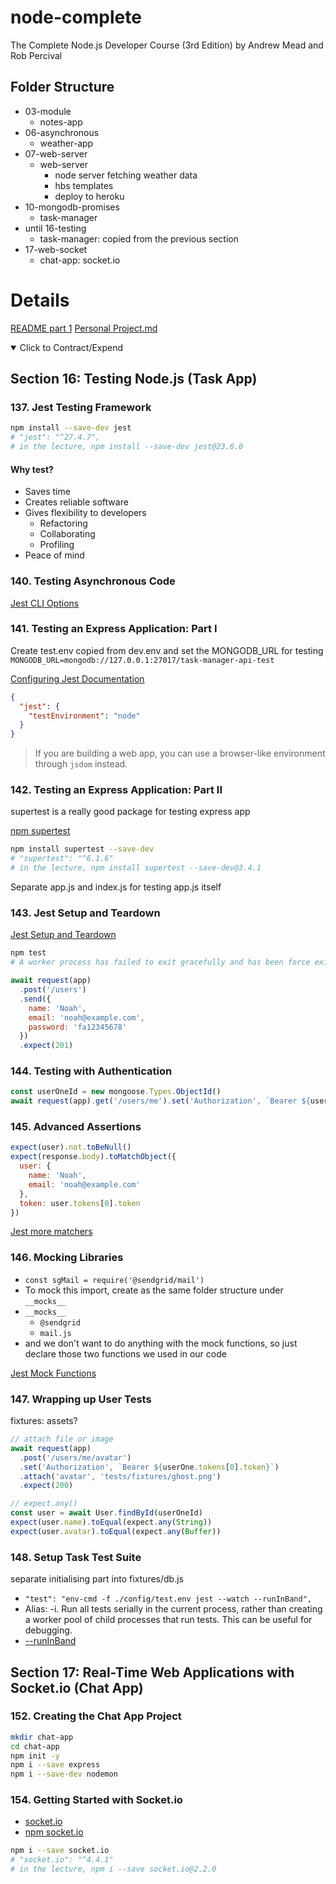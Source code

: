 # node-complete

The Complete Node.js Developer Course (3rd Edition) by Andrew Mead and Rob Percival

## Folder Structure

- 03-module
  - notes-app
- 06-asynchronous
  - weather-app
- 07-web-server
  - web-server
    - node server fetching weather data
    - hbs templates
    - deploy to heroku
- 10-mongodb-promises
  - task-manager
- until 16-testing
  - task-manager: copied from the previous section
- 17-web-socket
  - chat-app: socket.io

# Details

[README part 1](./README-1-10.md)
[Personal Project.md](./README-personal-prj.MD)

<details open> 
  <summary>Click to Contract/Expend</summary>

## Section 16: Testing Node.js (Task App)

### 137. Jest Testing Framework

```sh
npm install --save-dev jest
# "jest": "^27.4.7",
# in the lecture, npm install --save-dev jest@23.6.0
```

#### Why test?

- Saves time
- Creates reliable software
- Gives flexibility to developers
  - Refactoring
  - Collaborating
  - Profiling
- Peace of mind

### 140. Testing Asynchronous Code

[Jest CLI Options](https://jestjs.io/docs/cli)

### 141. Testing an Express Application: Part I

Create test.env copied from dev.env and set the MONGODB_URL for testing\
`MONGODB_URL=mongodb://127.0.0.1:27017/task-manager-api-test`

[Configuring Jest Documentation](https://jestjs.io/docs/configuration#testenvironment-string)

```json
{
  "jest": {
    "testEnvironment": "node"
  }
}
```

> If you are building a web app, you can use a browser-like environment through `jsdom` instead.

### 142. Testing an Express Application: Part II

supertest is a really good package for testing express app

[npm supertest](https://www.npmjs.com/package/supertest)

```sh
npm install supertest --save-dev
# "supertest": "^6.1.6"
# in the lecture, npm install supertest --save-dev@3.4.1
```

Separate app.js and index.js for testing app.js itself

### 143. Jest Setup and Teardown

[Jest Setup and Teardown](https://jestjs.io/docs/setup-teardown)

```sh
npm test
# A worker process has failed to exit gracefully and has been force exited. This is likely caused by tests leaking due to improper teardown. Try running with --detectOpenHandles to find leaks. Active timers can also cause this, ensure that .unref() was called on them.
```

```js
await request(app)
  .post('/users')
  .send({
    name: 'Noah',
    email: 'noah@example.com',
    password: 'fa12345678'
  })
  .expect(201)
```

### 144. Testing with Authentication

```js
const userOneId = new mongoose.Types.ObjectId()
await request(app).get('/users/me').set('Authorization', `Bearer ${userOne.tokens[0].token}`).send().expect(200)
```

### 145. Advanced Assertions

```js
expect(user).not.toBeNull()
expect(response.body).toMatchObject({
  user: {
    name: 'Noah',
    email: 'noah@example.com'
  },
  token: user.tokens[0].token
})
```

[Jest more matchers](https://jestjs.io/docs/expect#tomatchobjectobject)

### 146. Mocking Libraries

- `const sgMail = require('@sendgrid/mail')`
- To mock this import, create as the same folder structure under `__mocks__`
- `__mocks__`
  - `@sendgrid`
  - `mail.js`
- and we don't want to do anything with the mock functions, so just declare those two functions we used in our code

[Jest Mock Functions](https://jestjs.io/docs/mock-function-api)

### 147. Wrapping up User Tests

fixtures: assets?

```js
// attach file or image
await request(app)
  .post('/users/me/avatar')
  .set('Authorization', `Bearer ${userOne.tokens[0].token}`)
  .attach('avatar', 'tests/fixtures/ghost.png')
  .expect(200)

// expect.any()
const user = await User.findById(userOneId)
expect(user.name).toEqual(expect.any(String))
expect(user.avatar).toEqual(expect.any(Buffer))
```

### 148. Setup Task Test Suite

separate initialising part into fixtures/db.js

- `"test": "env-cmd -f ./config/test.env jest --watch --runInBand",`
- Alias: -i. Run all tests serially in the current process, rather than creating a worker pool of child processes that run tests. This can be useful for debugging.
- [--runInBand](https://jestjs.io/docs/cli#--runinband)

## Section 17: Real-Time Web Applications with Socket.io (Chat App)

### 152. Creating the Chat App Project

```sh
mkdir chat-app
cd chat-app
npm init -y
npm i --save express
npm i --save-dev nodemon
```

### 154. Getting Started with Socket.io

- [socket.io](https://socket.io/)
- [npm socket.io](https://www.npmjs.com/package/socket.io)

```sh
npm i --save socket.io
# "socket.io": "^4.4.1"
# in the lecture, npm i --save socket.io@2.2.0
```

</details>
